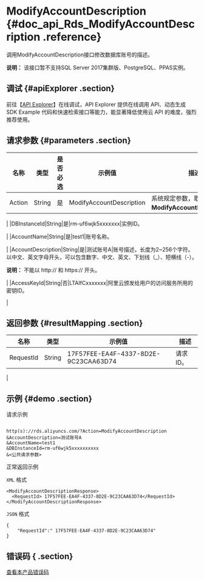 # ModifyAccountDescription {#doc_api_Rds_ModifyAccountDescription .reference}

调用ModifyAccountDescription接口修改数据库账号的描述。

**说明：** 该接口暂不支持SQL Server 2017集群版、PostgreSQL、PPAS实例。

## 调试 {#apiExplorer .section}

前往【[API Explorer](https://api.aliyun.com/#product=Rds&api=ModifyAccountDescription)】在线调试，API Explorer 提供在线调用 API、动态生成 SDK Example 代码和快速检索接口等能力，能显著降低使用云 API 的难度，强烈推荐使用。

## 请求参数 {#parameters .section}

|名称|类型|是否必选|示例值|描述|
|--|--|----|---|--|
|Action|String|是|ModifyAccountDescription|系统规定参数，取值：**ModifyAccountDescription**。

 |
|DBInstanceId|String|是|rm-uf6wjk5xxxxxxx|实例ID。

 |
|AccountName|String|是|test1|账号名称。

 |
|AccountDescription|String|是|测试账号A|账号描述，长度为2~256个字符。以中文、英文字母开头，可以包含数字、中文、英文、下划线（\_）、短横线（-）。

 **说明：** 不能以 http:// 和 https:// 开头。

 |
|AccessKeyId|String|否|LTAIfCxxxxxxx|阿里云颁发给用户的访问服务所用的密钥ID。

 |

## 返回参数 {#resultMapping .section}

|名称|类型|示例值|描述|
|--|--|---|--|
|RequestId|String|17F57FEE-EA4F-4337-8D2E-9C23CAA63D74|请求ID。

 |

## 示例 {#demo .section}

请求示例

``` {#request_demo}

http(s)://rds.aliyuncs.com/?Action=ModifyAccountDescription
&AccountDescription=测试账号A
&AccountName=test1
&DBInstanceId=rm-uf6wjk5xxxxxxxxxx
&<公共请求参数>

```

正常返回示例

`XML` 格式

``` {#xml_return_success_demo}
<ModifyAccountDescriptionResponse>
  <RequestId> 17F57FEE-EA4F-4337-8D2E-9C23CAA63D74</RequestId>
</ModifyAccountDescriptionResponse>

```

`JSON` 格式

``` {#json_return_success_demo}
{
	"RequestId":" 17F57FEE-EA4F-4337-8D2E-9C23CAA63D74"
}
```

## 错误码 { .section}

[查看本产品错误码](https://error-center.aliyun.com/status/product/Rds)

